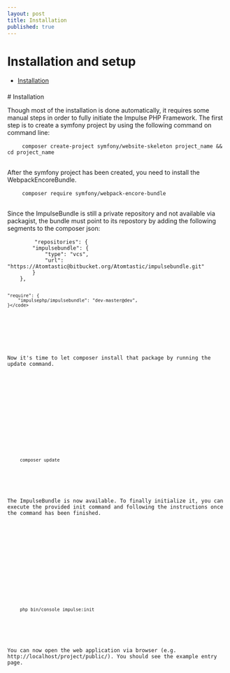 ```yaml
---
layout: post
title: Installation
published: true
---
```

<h1 class="doc-title">Installation and setup</h1>

- [Installation](#Installation)

<h4><a id="installation"></a></h4>
# Installation

Though most of the installation is done automatically, it requires some manual steps in order to fully initiate the Impulse PHP Framework. The first step is to create a symfony project by using the following command on command line:

<div>
  <div class="code-header">
    <div class="button red"></div>
    <div class="button yellow"></div>
    <div class="button green"></div>
  </div>
  <pre class="code-white imp-code line-numbers language-shell">
	<code class="language-bash">composer create-project symfony/website-skeleton project_name && cd project_name</code>
  </pre>
</div>

After the symfony project has been created, you need to install the WebpackEncoreBundle.

<div>
  <div class="code-header">
    <div class="button red"></div>
    <div class="button yellow"></div>
    <div class="button green"></div>
  </div>
  <pre class="code-white imp-code line-numbers language-shell">
	<code class="language-bash">composer require symfony/webpack-encore-bundle</code>
  </pre>
</div>

Since the ImpulseBundle is still a private repository and not available via packagist, the bundle must point to its repostory by adding the following segments to the composer json:

<div>
  <div class="code-header">
    <div class="button red"></div>
    <div class="button yellow"></div>
    <div class="button green"></div>
  </div>
  <pre class="code-white imp-code line-numbers language-json">
	<code class="language-json">    "repositories": {
        "impulsebundle": {
            "type": "vcs",
            "url": "https://Atomtastic@bitbucket.org/Atomtastic/impulsebundle.git"
        }
    },
    
    "require": {
        "impulsephp/impulsebundle": "dev-master@dev",
    }</code>
  </pre>
</div>

Now it's time to let composer install that package by running the update command.

<div>
  <div class="code-header">
    <div class="button red"></div>
    <div class="button yellow"></div>
    <div class="button green"></div>
  </div>
  <pre class="code-white imp-code line-numbers language-shell">
	<code class="language-bash">composer update</code>
  </pre>
</div>

The ImpulseBundle is now available. To finally initialize it, you can execute the provided init command and 
following the instructions once the command has been finished.

<div>
  <div class="code-header">
    <div class="button red"></div>
    <div class="button yellow"></div>
    <div class="button green"></div>
  </div>
  <pre class="code-white imp-code line-numbers language-shell">
	<code class="language-bash">php bin/console impulse:init</code>
  </pre>
</div>

You can now open the web application via browser (e.g. http://localhost/project/public/). You should see the example entry page.
